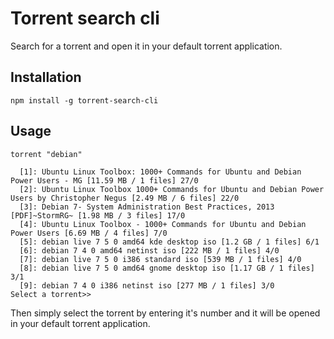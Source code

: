 # Torrent search cli

Search for a torrent and open it in your default torrent application.

## Installation

`npm install -g torrent-search-cli`

## Usage

`torrent "debian"`

```
  [1]: Ubuntu Linux Toolbox: 1000+ Commands for Ubuntu and Debian Power Users - MG [11.59 MB / 1 files] 27/0
  [2]: Ubuntu Linux Toolbox 1000+ Commands for Ubuntu and Debian Power Users by Christopher Negus [2.49 MB / 6 files] 22/0
  [3]: Debian 7- System Administration Best Practices, 2013 [PDF]~StormRG~ [1.98 MB / 3 files] 17/0
  [4]: Ubuntu Linux Toolbox - 1000+ Commands for Ubuntu and Debian Power Users [6.69 MB / 4 files] 7/0
  [5]: debian live 7 5 0 amd64 kde desktop iso [1.2 GB / 1 files] 6/1
  [6]: debian 7 4 0 amd64 netinst iso [222 MB / 1 files] 4/0
  [7]: debian live 7 5 0 i386 standard iso [539 MB / 1 files] 4/0
  [8]: debian live 7 5 0 amd64 gnome desktop iso [1.17 GB / 1 files] 3/1
  [9]: debian 7 4 0 i386 netinst iso [277 MB / 1 files] 3/0
Select a torrent>>
```

Then simply select the torrent by entering it's number and it will be opened
in your default torrent application.
